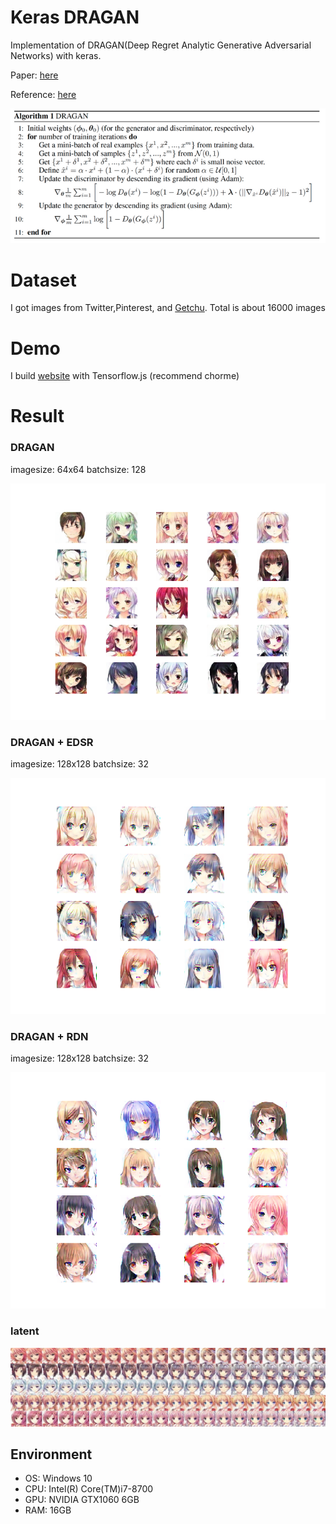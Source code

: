 # Keras DRAGAN

Implementation of DRAGAN(Deep Regret Analytic Generative Adversarial Networks) with keras.

Paper: [here](https://arxiv.org/abs/1705.07215)

Reference: [here](https://github.com/tjwei/GANotebooks/blob/master/dragan-keras.ipynb)


![DRAGAN_Alg](./image/DRAGAN_alg.png)

# Dataset
I got images from Twitter,Pinterest, and [Getchu](http://www.getchu.com/). Total is about 16000 images



# Demo
I build [website](https://girlsgan.herokuapp.com/index.html#/) with Tensorflow.js (recommend chorme)



# Result 

### DRAGAN 


imagesize: 64x64
batchsize: 128


![DRAGAN](./image/result.png) 

 
 
### DRAGAN + EDSR

imagesize: 128x128
batchsize: 32


![DRAGAN2](./EDSR/result.png)

### DRAGAN + RDN

imagesize: 128x128
batchsize: 32


![DRAGAN3](./RDN/result.png)

### latent
![latent](./image/latent.jpg)


## Environment
- OS: Windows 10
- CPU: Intel(R) Core(TM)i7-8700
- GPU: NVIDIA GTX1060 6GB
- RAM: 16GB
